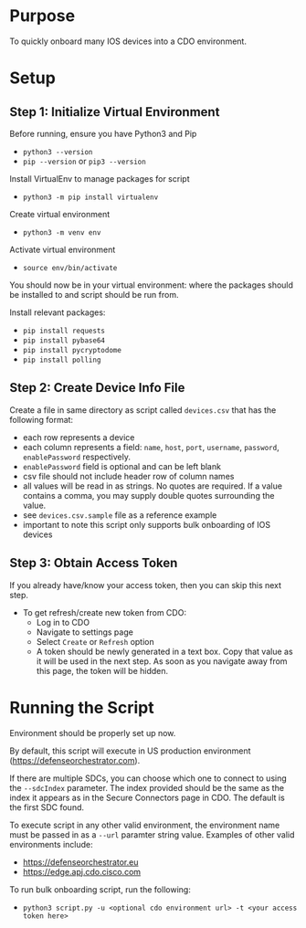 # Purpose
To quickly onboard many IOS devices into a CDO environment.

# Setup
## Step 1: Initialize Virtual Environment
Before running, ensure you have Python3 and Pip
- `python3 --version`
- `pip --version` or `pip3 --version`

Install VirtualEnv to manage packages for script
- `python3 -m pip install virtualenv`

Create virtual environment
-  `python3 -m venv env`

Activate virtual environment
-  `source env/bin/activate`

You should now be in your virtual environment: where the packages should be
installed to and script should be run from.

Install relevant packages:
- `pip install requests`
- `pip install pybase64`
- `pip install pycryptodome`
- `pip install polling`

## Step 2: Create Device Info File
Create a file in same directory as script called `devices.csv` that has the following format:
- each row represents a device
- each column represents a field: `name`, `host`, `port`, `username`, `password`, `enablePassword` respectively.
- `enablePassword` field is optional and can be left blank
- csv file should not include header row of column names
- all values will be read in as strings. No quotes are required. If a value contains a comma, you may supply double quotes surrounding the value.
- see `devices.csv.sample` file as a reference example
- important to note this script only supports bulk onboarding of IOS devices

## Step 3: Obtain Access Token
If you already have/know your access token, then you can skip this next step.

- To get refresh/create new token from CDO:
    - Log in to CDO
    - Navigate to settings page
    - Select `Create` or `Refresh` option
    - A token should be newly generated in a text box. Copy that value as it will be used in the next step. As
    soon as you navigate away from this page, the token will be hidden. 

# Running the Script
Environment should be properly set up now.

By default, this script will execute in US production environment (https://defenseorchestrator.com). 

If there are multiple SDCs, you can choose which one to connect to using the `--sdcIndex` parameter. The index provided should be the same as the index it appears as in the Secure Connectors page in CDO. The default is the first SDC found. 

To execute script in any other valid environment, the environment name must be passed in as a `--url` paramter string value. Examples of other valid environments include: 
- https://defenseorchestrator.eu
- https://edge.apj.cdo.cisco.com

To run bulk onboarding script, run the following: 
- `python3 script.py -u <optional cdo environment url> -t <your access token here>`
